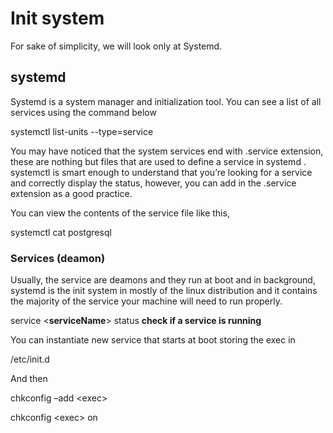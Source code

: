 # Init system 

For sake of simplicity, we will look only at Systemd.

## systemd

Systemd is a system manager and initialization tool. You can see a list
of all services using the command below

systemctl list-units --type=service

You may have noticed that the system services end with .service
extension, these are nothing but files that are used to define a service
in systemd . systemctl is smart enough to understand that you’re looking
for a service and correctly display the status, however, you can add in
the .service extension as a good practice.

You can view the contents of the service file like this,

systemctl cat postgresql

### Services (deamon)

Usually, the service are deamons and they run at boot and in background,
systemd is the init system in mostly of the linux distribution and it
contains the majority of the service your machine will need to run
properly.

service \<**serviceName**\> status **check if a service is running**

You can instantiate new service that starts at boot storing the exec in

/etc/init.d

And then

chkconfig –add \<exec>

chkconfig \<exec> on
